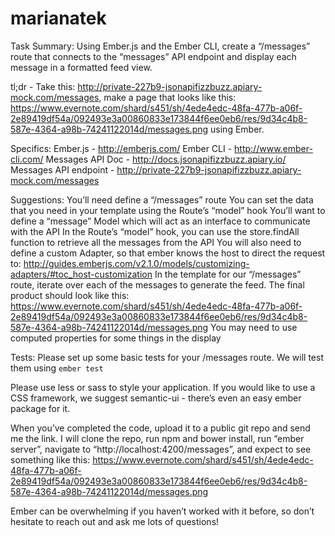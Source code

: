 # marianatek

Task Summary:
Using Ember.js and the Ember CLI, create a “/messages” route that connects to the “messages” API endpoint and display each message in a formatted feed view.

tl;dr - Take this: http://private-227b9-jsonapifizzbuzz.apiary-mock.com/messages, make a page that looks like this: https://www.evernote.com/shard/s451/sh/4ede4edc-48fa-477b-a06f-2e89419df54a/092493e3a00860833e173844f6ee0eb6/res/9d34c4b8-587e-4364-a98b-74241122014d/messages.png using Ember.

Specifics:
Ember.js - http://emberjs.com/
Ember CLI - http://www.ember-cli.com/
Messages API Doc - http://docs.jsonapifizzbuzz.apiary.io/
Messages API endpoint - http://private-227b9-jsonapifizzbuzz.apiary-mock.com/messages

Suggestions:
You’ll need define a “/messages” route
You can set the data that you need in your template using the Route’s “model” hook
You’ll want to define a “message” Model which will act as an interface to communicate with the API
In the Route’s “model” hook, you can use the store.findAll function to retrieve all the messages from the API
You will also need to define a custom Adapter, so that ember knows the host to direct the request to: http://guides.emberjs.com/v2.1.0/models/customizing-adapters/#toc_host-customization
In the template for our “/messages” route, iterate over each of the messages to generate the feed. The final product should look like this: https://www.evernote.com/shard/s451/sh/4ede4edc-48fa-477b-a06f-2e89419df54a/092493e3a00860833e173844f6ee0eb6/res/9d34c4b8-587e-4364-a98b-74241122014d/messages.png
You may need to use computed properties for some things in the display

Tests:
Please set up some basic tests for your /messages route. We will test them using `ember test`

Please use less or sass to style your application. If you would like to use a CSS framework, we suggest semantic-ui - there’s even an easy ember package for it.

When you’ve completed the code, upload it to a public git repo and send me the link.  I will clone the repo, run npm and bower install, run “ember server”, navigate to “http://localhost:4200/messages”, and expect to see something like this: https://www.evernote.com/shard/s451/sh/4ede4edc-48fa-477b-a06f-2e89419df54a/092493e3a00860833e173844f6ee0eb6/res/9d34c4b8-587e-4364-a98b-74241122014d/messages.png


Ember can be overwhelming if you haven’t worked with it before, so don’t hesitate to reach out and ask me lots of questions!
